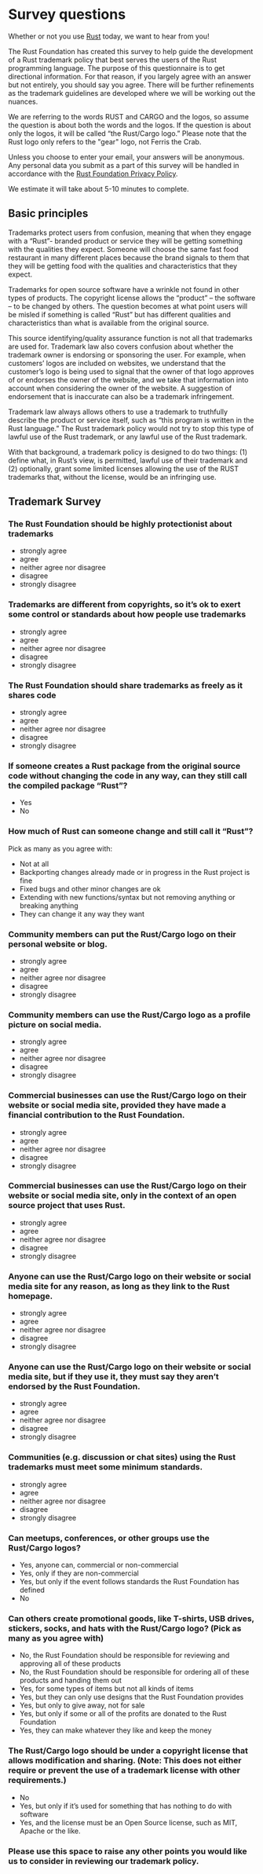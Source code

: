 # Survey questions

Whether or not you use [Rust](https://rust-lang.org) today, we want to hear from
you!

The Rust Foundation has created this survey to help guide the development of a
Rust trademark policy that best serves the users of the Rust programming
language. The purpose of this questionnaire is to get directional information.
For that reason, if you largely agree with an answer but not entirely, you
should say you agree. There will be further refinements as the trademark
guidelines are developed where we will be working out the nuances.

We are referring to the words RUST and CARGO and the logos, so assume the
question is about both the words and the logos. If the question is about only
the logos, it will be called “the Rust/Cargo logo.” Please note that the Rust
logo only refers to the "gear" logo, not Ferris the Crab.

Unless you choose to enter your email, your answers will be anonymous. Any
personal data you submit as a part of this survey will be handled in accordance
with the [Rust Foundation Privacy
Policy](https://foundation.rust-lang.org/policies/privacy-policy/).

We estimate it will take about 5-10 minutes to complete.

## Basic principles

Trademarks protect users from confusion, meaning that when they engage with a
“Rust”- branded product or service they will be getting something with the
qualities they expect. Someone will choose the same fast food restaurant in
many different places because the brand signals to them that they will be
getting food with the qualities and characteristics that they expect.

Trademarks for open source software have a wrinkle not found in other types of
products. The copyright license allows the “product” – the software – to be
changed by others. The question becomes at what point users will be misled if
something is called “Rust” but has different qualities and characteristics than
what is available from the original source.

This source identifying/quality assurance function is not all that trademarks
are used for. Trademark law also covers confusion about whether the trademark
owner is endorsing or sponsoring the user. For example, when customers’ logos
are included on websites, we understand that the customer’s logo is being used
to signal that the owner of that logo approves of or endorses the owner of the
website, and we take that information into account when considering the owner
of the website. A suggestion of endorsement that is inaccurate can also be a
trademark infringement.

Trademark law always allows others to use a trademark to truthfully describe
the product or service itself, such as “this program is written in the Rust
language.” The Rust trademark policy would not try to stop this type of lawful
use of the Rust trademark, or any lawful use of the Rust trademark.

With that background, a trademark policy is designed to do two things: (1)
define what, in Rust’s view, is permitted, lawful use of their trademark and
(2) optionally, grant some limited licenses allowing the use of the RUST
trademarks that, without the license, would be an infringing use.

## Trademark Survey

### The Rust Foundation should be highly protectionist about trademarks

- strongly agree
- agree
- neither agree nor disagree
- disagree
- strongly disagree

### Trademarks are different from copyrights, so it’s ok to exert some control or standards about how people use trademarks

- strongly agree
- agree
- neither agree nor disagree
- disagree
- strongly disagree


### The Rust Foundation should share trademarks as freely as it shares code

- strongly agree
- agree
- neither agree nor disagree
- disagree
- strongly disagree


### If someone creates a Rust package from the original source code without changing the code in any way, can they still call the compiled package “Rust”?

- Yes
- No


### How much of Rust can someone change and still call it “Rust”?

Pick as many as you agree with:

- Not at all
- Backporting changes already made or in progress in the Rust project is fine
- Fixed bugs and other minor changes are ok
- Extending with new functions/syntax but not removing anything or breaking anything
- They can change it any way they want

### Community members can put the Rust/Cargo logo on their personal website or blog.

- strongly agree
- agree
- neither agree nor disagree
- disagree
- strongly disagree

### Community members can use the Rust/Cargo logo as a profile picture on social media.

- strongly agree
- agree
- neither agree nor disagree
- disagree
- strongly disagree

### Commercial businesses can use the Rust/Cargo logo on their website or social media site, provided they have made a financial contribution to the Rust Foundation.

- strongly agree
- agree
- neither agree nor disagree
- disagree
- strongly disagree

### Commercial businesses can use the Rust/Cargo logo on their website or social media site, only in the context of an open source project that uses Rust.

- strongly agree
- agree
- neither agree nor disagree
- disagree
- strongly disagree

### Anyone can use the Rust/Cargo logo on their website or social media site for any reason, as long as they link to the Rust homepage.

- strongly agree
- agree
- neither agree nor disagree
- disagree
- strongly disagree

### Anyone can use the Rust/Cargo logo on their website or social media site, but if they use it, they must say they aren’t endorsed by the Rust Foundation.

- strongly agree
- agree
- neither agree nor disagree
- disagree
- strongly disagree

### Communities (e.g. discussion or chat sites) using the Rust trademarks must meet some minimum standards.

- strongly agree
- agree
- neither agree nor disagree
- disagree
- strongly disagree

### Can meetups, conferences, or other groups use the Rust/Cargo logos?

- Yes, anyone can, commercial or non-commercial
- Yes, only if they are non-commercial
- Yes, but only if the event follows standards the Rust Foundation has defined
- No

### Can others create promotional goods, like T-shirts, USB drives, stickers, socks, and hats with the Rust/Cargo logo? (Pick as many as you agree with)

- No, the Rust Foundation should be responsible for reviewing and approving all of these products
- No, the Rust Foundation should be responsible for ordering all of these products and handing them out
- Yes, for some types of items but not all kinds of items
- Yes, but they can only use designs that the Rust Foundation provides
- Yes, but only to give away, not for sale
- Yes, but only if some or all of the profits are donated to the Rust Foundation
- Yes, they can make whatever they like and keep the money

### The Rust/Cargo logo should be under a copyright license that allows modification and sharing. (Note: This does not either require or prevent the use of a trademark license with other requirements.)

- No
- Yes, but only if it’s used for something that has nothing to do with software
- Yes, and the license must be an Open Source license, such as MIT, Apache or the like.

### Please use this space to raise any other points you would like us to consider in reviewing our trademark policy.
